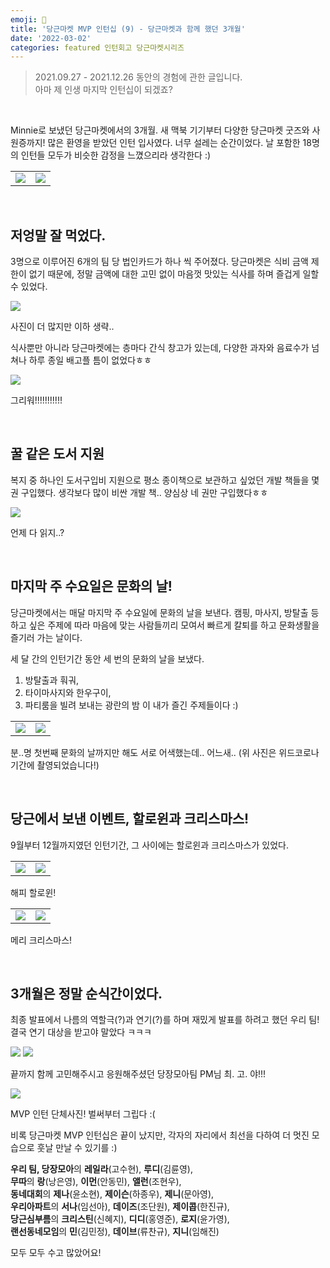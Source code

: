```yaml
---
emoji: 🥕
title: '당근마켓 MVP 인턴십 (9) - 당근마켓과 함께 했던 3개월'
date: '2022-03-02'
categories: featured 인턴회고 당근마켓시리즈
---
```


> 2021.09.27 - 2021.12.26 동안의 경험에 관한 글입니다.  
> 아마 제 인생 마지막 인턴십이 되겠죠?

&nbsp;

Minnie로 보냈던 당근마켓에서의 3개월. 새 맥북 기기부터 다양한 당근마켓 굿즈와 사원증까지! 많은 환영을 받았던 인턴 입사였다. 너무 설레는 순간이었다. 날 포함한 18명의 인턴들 모두가 비슷한 감정을 느꼈으리라 생각한다 :)

| | |
| - | - |
| ![](0.jpeg) | ![](1.jpeg) |

&nbsp;

## 저엉말 잘 먹었다.

3명으로 이루어진 6개의 팀 당 법인카드가 하나 씩 주어졌다. 당근마켓은 식비 금액 제한이 없기 때문에, 정말 금액에 대한 고민 없이 마음껏 맛있는 식사를 하며 즐겁게 일할 수 있었다.

![](2.jpeg)

사진이 더 많지만 이하 생략..

식사뿐만 아니라 당근마켓에는 층마다 간식 창고가 있는데,
다양한 과자와 음료수가 넘쳐나 하루 종일 배고플 틈이 없었다ㅎㅎ

![](3.jpeg)

그리워!!!!!!!!!!!

&nbsp;

## 꿀 같은 도서 지원


복지 중 하나인 도서구입비 지원으로 평소 종이책으로 보관하고 싶었던 개발 책들을 몇 권 구입했다. 생각보다 많이 비싼 개발 책.. 양심상 네 권만 구입했다ㅎㅎ

![](4.jpeg)

언제 다 읽지..?

&nbsp;

## 마지막 주 수요일은 문화의 날!

당근마켓에서는 매달 마지막 주 수요일에 문화의 날을 보낸다. 캠핑, 마사지, 방탈출 등 하고 싶은 주제에 따라 마음에 맞는 사람들끼리 모여서 빠르게 칼퇴를 하고 문화생활을 즐기러 가는 날이다.

세 달 간의 인턴기간 동안 세 번의 문화의 날을 보냈다.
1. 방탈출과 훠궈,
2. 타이마사지와 한우구이,
3. 파티룸을 빌려 보내는 광란의 밤
이 내가 즐긴 주제들이다 :)

| | |
| - | - |
| ![](5.jpeg) | ![](6.jpeg) |

분..명 첫번째 문화의 날까지만 해도 서로 어색했는데.. 어느새.. (위 사진은 위드코로나 기간에 촬영되었습니다!)

&nbsp;

## 당근에서 보낸 이벤트, 할로윈과 크리스마스!

9월부터 12월까지였던 인턴기간, 그 사이에는 할로윈과 크리스마스가 있었다.


| | |
| - | - |
| ![](7.jpeg) | ![](8.jpeg) |

해피 할로윈!

| | |
| - | - |
| ![](9.jpeg) | ![](10.jpeg) |

메리 크리스마스!

&nbsp;

## 3개월은 정말 순식간이었다.

최종 발표에서 나름의 역할극(?)과 연기(?)를 하며 재밌게 발표를 하려고 했던 우리 팀! 결국 연기 대상을 받고야 말았다 ㅋㅋㅋ

![](11.jpeg)
![](12.jpeg)

끝까지 함께 고민해주시고 응원해주셨던 당장모아팀 PM님 최. 고. 야!!!

![](13.jpeg)

MVP 인턴 단체사진! 벌써부터 그립다 :(

비록 당근마켓 MVP 인턴십은 끝이 났지만, 각자의 자리에서 최선을 다하여 더 멋진 모습으로 훗날 만날 수 있기를 :)

**우리 팀, 당장모아**의 **레일라**(고수현), **루디**(김륜영),  
**무따**의 **랑**(낭은영), **이먼**(안동민), **앨런**(조현우),  
**동네대회**의 **제나**(윤소현), **제이슨**(하종우), **제니**(문아영),  
**우리아파트**의 **서나**(임선아), **데이즈**(조단원), **제이콥**(한진규),  
**당근심부름**의 **크리스틴**(신혜지), **디디**(홍영준), **로지**(윤가영),  
**랜선동네모임**의 **민**(김민정), **데이브**(류찬규), **지니**(임해진)  

모두 모두 수고 많았어요!

```toc
```